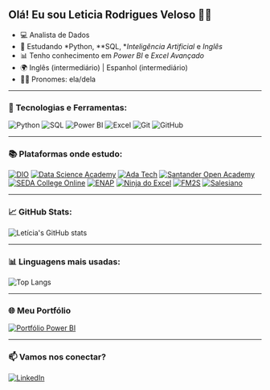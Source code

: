## Olá! Eu sou Leticia Rodrigues Veloso 👩‍💻

- 💻 Analista de Dados  
- 🧠 Estudando *Python, **SQL, **Inteligência Artificial* e *Inglês*  
- 📊 Tenho conhecimento em *Power BI* e *Excel Avançado*  
- 🌍 Inglês (intermediário) | Espanhol (intermediário)  
- 👩‍💻 Pronomes: ela/dela  

---

### 🚀 Tecnologias e Ferramentas:

![Python](https://img.shields.io/badge/-Python-3776AB?style=for-the-badge&logo=python&logoColor=white)
![SQL](https://img.shields.io/badge/-SQL-4479A1?style=for-the-badge&logo=postgresql&logoColor=white)
![Power BI](https://img.shields.io/badge/-PowerBI-F2C811?style=for-the-badge&logo=powerbi&logoColor=black)
![Excel](https://img.shields.io/badge/-Excel-217346?style=for-the-badge&logo=microsoft-excel&logoColor=white)
![Git](https://img.shields.io/badge/-Git-F05032?style=for-the-badge&logo=git&logoColor=white)
![GitHub](https://img.shields.io/badge/-GitHub-181717?style=for-the-badge&logo=github&logoColor=white)

---

### 📚 Plataformas onde estudo:


[![DIO](https://img.shields.io/badge/DIO-F20089?style=for-the-badge&logo=OpenAI&logoColor=white)](https://www.dio.me/)
[![Data Science Academy](https://img.shields.io/badge/DSA-0C7BDC?style=for-the-badge&logo=GoogleAnalytics&logoColor=white)](https://www.datascienceacademy.com.br/)
[![Ada Tech](https://img.shields.io/badge/Ada_Tech-FF6B00?style=for-the-badge&logo=Codeforces&logoColor=white)](https://ada.tech/)
[![Santander Open Academy](https://img.shields.io/badge/Santander_Open_Academy-E60000?style=for-the-badge&logo=Santander&logoColor=white)](https://www.santanderopenacademy.com/)
[![SEDA College Online](https://img.shields.io/badge/SEDA_College_Online-3B5998?style=for-the-badge&logo=GoogleClassroom&logoColor=white)](https://www.sedacollegeonline.com/)
[![ENAP](https://img.shields.io/badge/ENAP-006600?style=for-the-badge&logo=Academia&logoColor=white)](https://www.enap.gov.br/)
[![Ninja do Excel](https://img.shields.io/badge/Ninja_do_Excel-00B050?style=for-the-badge&logo=MicrosoftExcel&logoColor=white)](https://ninjadoexcel.com.br/)
[![FM2S](https://img.shields.io/badge/FM2S-00838F?style=for-the-badge&logo=Leanpub&logoColor=white)](https://www.fm2s.com.br/)
[![Salesiano](https://img.shields.io/badge/Salesiano-C8102E?style=for-the-badge&logo=Academia&logoColor=white)](https://salesiano.br/)

---

### 📈 GitHub Stats:

![Letícia's GitHub stats](https://github-readme-stats.vercel.app/api?username=LeticiaRVeloso&show_icons=true&theme=radical)

---

### 📊 Linguagens mais usadas:

![Top Langs](https://github-readme-stats.vercel.app/api/top-langs/?username=LeticiaRVeloso&layout=compact&theme=radical)

---
### 🌐 Meu Portfólio

[![Portfólio Power BI](https://img.shields.io/badge/Portfólio_Power_BI-F2C811?style=for-the-badge&logo=powerbi&logoColor=black)](https://sites.google.com/view/portflioleticiaveloso/in%C3%ADcio)

---
### 📫 Vamos nos conectar?

[![LinkedIn](https://img.shields.io/badge/LinkedIn-0A66C2?style=for-the-badge&logo=linkedin&logoColor=white)](https://www.linkedin.com/in/leticia-r-veloso/)
